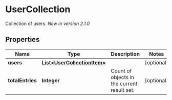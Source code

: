 

# UserCollection

Collection of users.  *New in version 2.1.0* 

## Properties

Name | Type | Description | Notes
------------ | ------------- | ------------- | -------------
**users** | [**List&lt;UserCollectionItem&gt;**](UserCollectionItem.md) |  |  [optional]
**totalEntries** | **Integer** | Count of objects in the current result set. |  [optional]



